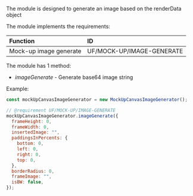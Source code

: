 The module is designed to generate an image based on the renderData object

The module implements the requirements:

| Function               | ID                        |
| :--------------------- | :------------------------ |
| Mock-up image generate | UF/MOCK-UP/IMAGE-GENERATE |

The module has 1 method:

- _imageGenerate_ - Generate base64 image string

Example:

```js
const mockUpCanvasImageGenerator = new MockUpCanvasImageGenerator();

// @requirement UF/MOCK-UP/IMAGE-GENERATE
mockUpCanvasImageGenerator.imageGenerate({
  frameHeight: 0,
  frameWidth: 0,
  insertedImage: "",
  paddingsInPercents: {
    bottom: 0,
    left: 0,
    right: 0,
    top: 0,
  },
  borderRadius: 0,
  frameImage: "",
  isBW: false,
});
```

